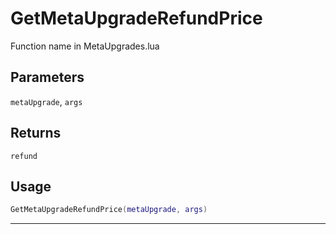 # GetMetaUpgradeRefundPrice
Function name in MetaUpgrades.lua
## Parameters
`metaUpgrade`, `args`
## Returns
`refund`
## Usage
```lua
GetMetaUpgradeRefundPrice(metaUpgrade, args)
```
---
